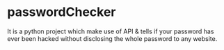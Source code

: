 # passwordChecker
It is a python project which make use of API &amp; tells if your password has ever been hacked without disclosing the whole password to any website.
